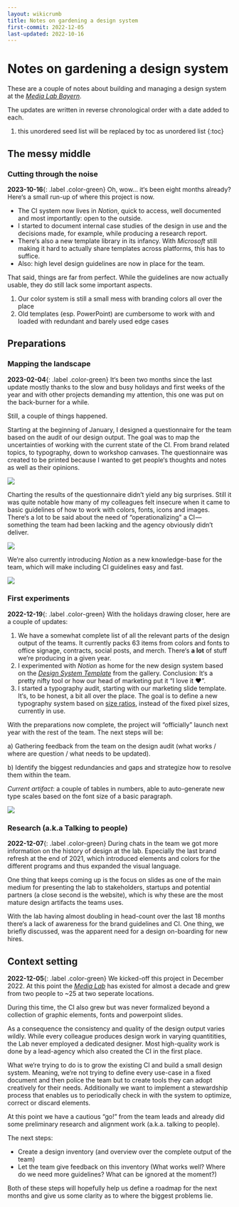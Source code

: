 ```yaml
---
layout: wikicrumb 
title: Notes on gardening a design system
first-commit: 2022-12-05
last-updated: 2022-10-16
---
```


# Notes on gardening a design system
These are a couple of notes about building and managing a design system at the *[Media Lab Bayern](https://www.media-lab.de/de/)*.

The updates are written in reverse chronological order with a date added to each.

1. this unordered seed list will be replaced by toc as unordered list
{:toc}

## The messy middle
### Cutting through the noise
**2023-10-16**{: .label .color-green} Oh, wow… it‘s been eight months already? Here‘s a small run-up of where this project is now.

* The CI system now lives in *Notion*, quick to access, well documented and most importantly: open to the outside.
* I started to document internal case studies of the design in use and the decisions made, for example, while producing a research report.
* There‘s also a new template library in its infancy. With *Microsoft* still making it hard to actually share templates across platforms, this has to suffice.
* Also: high level design guidelines are now in place for the team.

That said, things are far from perfect. While the guidelines are now actually usable, they do still lack some important aspects.

1. Our color system is still a small mess with branding colors all over the place
2. Old templates (esp. PowerPoint) are cumbersome to work with and loaded with redundant and barely used edge cases



## Preparations
### Mapping the landscape

**2023-02-04**{: .label .color-green} It‘s been two months since the last update mostly thanks to the slow and busy holidays and first weeks of the year and with other projects demanding my attention, this one was put on the back-burner for a while.

Still, a couple of things happened.

Starting at the beginning of January, I designed a questionnaire for the team based on the audit of our design output. The goal was to map the uncertainties of working with the current state of the CI. From brand related topics, to typography, down to workshop canvases. The questionnaire was created to be printed because I wanted to get people‘s thoughts and notes as well as their opinions.

![](/img/wiki/design-system/umfrage.png)

Charting the results of the questionnaire didn’t yield any big surprises. Still it was quite notable how many of my colleagues felt insecure when it came to basic guidelines of how to work with colors, fonts, icons and images. There‘s a lot to be said about the need of “operationalizing” a CI — something the team had been lacking and the agency obviously didn’t deliver.

![](/img/wiki/design-system/auswertung.png)
 
We‘re also currently introducing *Notion* as a new knowledge-base for the team, which will make including CI guidelines easy and fast.

![](/img/wiki/design-system/notion-screenshot.png)

### First experiments

**2022-12-19**{: .label .color-green} With the holidays drawing closer, here are a couple of updates:

1. We have a somewhat complete list of all the relevant parts of the design output of the teams. It currently packs 63 items from colors and fonts to office signage, contracts, social posts, and merch. There‘s **a lot** of stuff we‘re producing in a given year.
2. I experimented with *Notion* as home for the new design system based on the [*Design System Template*](https://www.notion.so/templates/design-system) from the gallery. Conclusion: It‘s a pretty nifty tool or how our head of marketing put it “I love it ❤️”.
2. I started a typography audit, starting with our marketing slide template. It‘s, to be honest, a bit all over the place. The goal is to define a new typography system based on [size ratios](https://type-scale.com/), instead of the fixed pixel sizes, currently in use.

With the preparations now complete, the project will “officially” launch next year with the rest of the team. The next steps will be: 

a) Gathering feedback from the team on the design audit (what works / where are question / what needs to be updated).

b) Identify the biggest redundancies and gaps and strategize how to resolve them within the team.

*Current artifact*: a couple of tables in numbers, able to auto-generate new type scales based on the font size of a basic paragraph. 

![](/img/wiki/design-system/mlb-design-system-font-table.png)

### Research (a.k.a Talking to people)

**2022-12-07**{: .label .color-green} During chats in the team we got more information on the history of design at the lab. Especially the last brand refresh at the end of 2021, which introduced elements and colors for the different programs and thus expanded the visual language.

One thing that keeps coming up is the focus on slides as one of the main medium for presenting the lab to stakeholders, startups and potential partners (a close second is the website), which is why these are the most mature design artifacts the teams uses.

With the lab having almost doubling in head-count over the last 18 months there‘s a lack of awareness for the brand guidelines and CI. One thing, we briefly discussed, was the apparent need for a design on-boarding for new hires.


## Context setting

**2022-12-05**{: .label .color-green} We kicked-off this project in December 2022. At this point the *[Media Lab](https://www.media-lab.de/de/)* has existed for almost a decade and grew from two people to ~25 at two seperate locations.

During this time, the CI also grew but was never formalized beyond a collection of graphic elements, fonts and powerpoint slides.

As a consequence the consistency and quality of the design output varies wildly. While every colleague produces design work in varying quantitities, the Lab never employed a dedicated designer. Most high-quality work is done by a lead-agency which also created the CI in the first place.

What we‘re trying to do is to grow the existing CI and build a small design system. Meaning, we‘re not trying to define every use-case in a fixed document and then police the team but to create tools they can adopt creatively for their needs. Additionally we want to implement a stewardship process that enables us to periodically check in with the system to optimize, correct or discard elements.

At this point we have a cautious “go!” from the team leads and already did some preliminary research  and alignment work (a.k.a. talking to people).

The next steps:

* Create a design inventory (and overview over the complete output of the team)
* Let the team give feedback on this inventory (What works well? Where do we need more guidelines? What can be ignored at the moment?)

Both of these steps will hopefully help us define a roadmap for the next months and give us some clarity as to where the biggest problems lie.